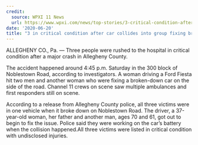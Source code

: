 ```yaml
---
credit:
  source: WPXI 11 News
  url: https://www.wpxi.com/news/top-stories/3-critical-condition-after-car-collides-into-group-fixing-broken-down-vehicle/SP5SRI6HQ5DGBPZCQKMWDGTYIE/
date: '2020-06-20'
title: "3 in critical condition after car collides into group fixing broken-down vehicle"
---
```

ALLEGHENY CO., Pa. — Three people were rushed to the hospital in critical condition after a major crash in Allegheny County.

The accident happened around 4:45 p.m. Saturday in the 300 block of Noblestown Road, according to investigators. A woman driving a Ford Fiesta hit two men and another woman who were fixing a broken-down car on the side of the road.
Channel 11 crews on scene saw multiple ambulances and first responders still on scene.

According to a release from Allegheny County police, all three victims were in one vehicle when it broke down on Noblestown Road. The driver, a 37-year-old woman, her father and another man, ages 70 and 61, got out to begin to fix the issue. Police said they were working on the car’s battery when the collision happened.All three victims were listed in critical condition with undisclosed injuries.
